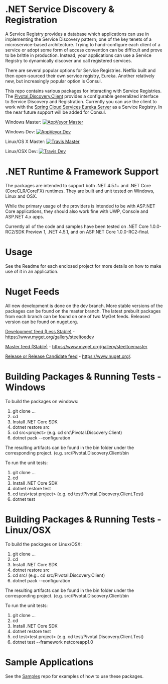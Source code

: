 # .NET Service Discovery & Registration
A Service Registry provides a database which applications can use in implementing the Service Discovery pattern; one of the key tenets of a microservice-based architecture. Trying to hand-configure each client of a service or adopt some form of access convention can be difficult and prove to be brittle in production. Instead, your applications can use a Service Registry to dynamically discover and call registered services.

There are several popular options for Service Registries. Netflix built and then open-sourced their own service registry, Eureka. Another relatively new, but increasingly popular option is Consul. 

This repo contains various packages for interacting with Service Registries.  The [Pivotal.Discovery.Client](https://github.com/pivotal-cf/spring-cloud-dotnet-discovery/tree/master/src/Pivotal.Discovery.Client) provides a configurable generalized interface to Service Discovery and Registration.  Currently you can use the client to work with the [Spring Cloud Services Eureka Server](http://docs.pivotal.io/spring-cloud-services/service-registry/) as a Service Registry. In the near future support will be added for Consul.

Windows Master:  [![AppVeyor Master](https://ci.appveyor.com/api/projects/status/84oangqh3o4fyt7b/branch/master?svg=true)](https://ci.appveyor.com/project/steeltoe/spring-cloud-dotnet-discovery/branch/master)

Windows Dev:  [![AppVeyor Dev](https://ci.appveyor.com/api/projects/status/84oangqh3o4fyt7b/branch/dev?svg=true)](https://ci.appveyor.com/project/steeltoe/spring-cloud-dotnet-discovery/branch/dev)

Linux/OS X Master: [![Travis Master](https://travis-ci.org/pivotal-cf/spring-cloud-dotnet-discovery.svg?branch=master)](https://travis-ci.org/pivotal-cf/spring-cloud-dotnet-discovery)

Linux/OSX Dev: [![Travis Dev](https://travis-ci.org/pivotal-cf/spring-cloud-dotnet-discovery.svg?branch=dev)](https://travis-ci.org/pivotal-cf/spring-cloud-dotnet-discovery)

# .NET Runtime & Framework Support
The packages are intended to support both .NET 4.5.1+ and .NET Core (CoreCLR/CoreFX) runtimes.  They are built and unit tested on Windows, Linux and OSX.

While the primary usage of the providers is intended to be with ASP.NET Core applications, they should also work fine with UWP, Console and ASP.NET 4.x apps.
 
Currently all of the code and samples have been tested on .NET Core 1.0.0-RC2/SDK Preview 1, .NET 4.5.1, and on ASP.NET Core 1.0.0-RC2-final.

# Usage
See the Readme for each enclosed project for more details on how to make use of it in an application.

# Nuget Feeds
All new development is done on the dev branch. More stable versions of the packages can be found on the master branch. The latest prebuilt packages from each branch can be found on one of two MyGet feeds. Released version can be found on nuget.org.

[Development feed (Less Stable)](https://www.myget.org/gallery/steeltoedev) - https://www.myget.org/gallery/steeltoedev

[Master feed (Stable)](https://www.myget.org/gallery/steeltoemaster) - https://www.myget.org/gallery/steeltoemaster

[Release or Release Candidate feed](https://www.nuget.org/) - https://www.nuget.org/. 

# Building Packages & Running Tests - Windows
To build the packages on windows:

1. git clone ...
2. cd <clone directory>
3. Install .NET Core SDK
4. dotnet restore src
5. cd src\<project> (e.g. cd src\Pivotal.Discovery.Client)
6. dotnet pack --configuration <Release or Debug>  

The resulting artifacts can be found in the bin folder under the corresponding project. (e.g. src/Pivotal.Discovery.Client/bin

To run the unit tests:

1. git clone ...
2. cd <clone directory>
3. Install .NET Core SDK 
4. dotnet restore test
5. cd test\<test project> (e.g. cd test\Pivotal.Discovery.Client.Test)
6. dotnet test

# Building Packages & Running Tests - Linux/OSX
To build the packages on Linux/OSX:

1. git clone ...
2. cd <clone directory>
3. Install .NET Core SDK
4. dotnet restore src
5. cd src/<project> (e.g.. cd src/Pivotal.Discovery.Client)
6. dotnet pack --configuration <Release or Debug> 

The resulting artifacts can be found in the bin folder under the corresponding project. (e.g. src/Pivotal.Discovery.Client/bin

To run the unit tests:

1. git clone ...
2. cd <clone directory>
3. Install .NET Core SDK 
4. dotnet restore test
5. cd test\<test project> (e.g. cd test/Pivotal.Discovery.Client.Test)
6. dotnet test --framework netcoreapp1.0

# Sample Applications
See the [Samples](https://github.com/SteelToeOSS/Samples) repo for examples of how to use these packages.

